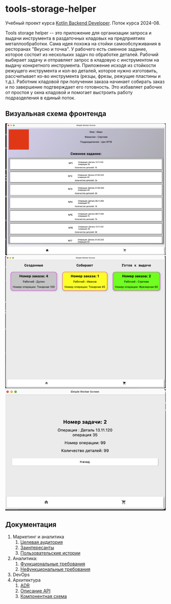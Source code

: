 # tools-storage-helper

Учебный проект курса
[Kotlin Backend Developer](https://otus.ru/lessons/kotlin/).
Поток курса 2024-08.

Tools storage helper -- это приложение для организации запроса и выдачи инструмента в раздаточных кладовых на
предприятиях металлообработки. Сама идея похожа на стойки самообслуживания в ресторанах "Вкусно и точка".
У рабочего есть сменное задание, которое состоит из нескольких задач по обработке деталей. Рабочий выбирает задачу и
отправляет запрос в кладовую с инструментом на выдачу конкретного инструмента. Приложение исходя из стойкости режущего 
инструмента и кол-во деталей, которое нужно изготовить, рассчитывает ко-во инструмента
(резцы, фрезы, режущие пластины и т.д.). Работник кладовой при получении заказа начинает собирать заказ и по завершение 
подтверждает его готовность. Это избавляет рабочих от простоя у окна кладовой и помогает выстроить
работу подразделения в единый поток.

## Визуальная схема фронтенда

![Макет фронта](imgs/MainScreen.png)
![Макет фронта](imgs/OrderScreen.png)
![Макет фронта](imgs/TaskScreen.png)

## Документация

1. Маркетинг и аналитика
    1. [Целевая аудитория](./docs/01-biz/01-target-audience.md)
    2. [Заинтересанты](./docs/01-biz/02-stakeholders.md)
    3. [Пользовательские истории](./docs/01-biz/03-bizreq.md)
2. Аналитика:
    1. [Функциональные требования](./docs/02-analysis/01-functional-requiremens.md)
    2. [Нефункциональные требования](./docs/02-analysis/02-nonfunctional-requirements.md)
3. DevOps
4. Архитектура
   1. [ADR](./docs/04-architecture/01-adrs.md)
   2. [Описание API](./docs/04-architecture/02-api.md)
   3. [Компонентная схема](./docs/04-architecture/03-arch.md)


